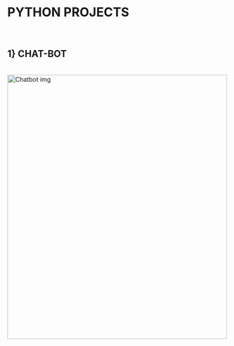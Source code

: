 <h1> PYTHON PROJECTS </h1> <BR>
<H2> 1} CHAT-BOT </H2> <br>
<img src="" alt="Chatbot img" width="500" height="600">
